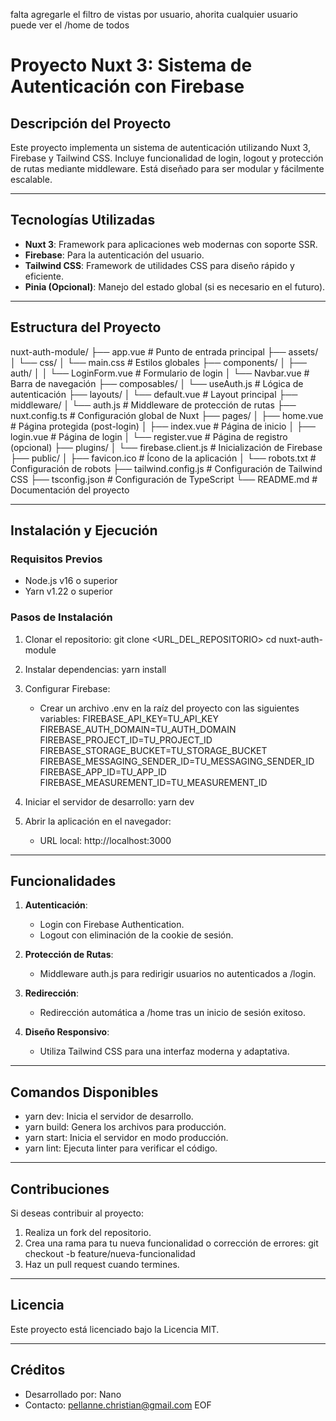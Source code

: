 falta agregarle el filtro de vistas por usuario, ahorita cualquier usuario puede ver el /home de todos
# Proyecto Nuxt 3: Sistema de Autenticación con Firebase

## **Descripción del Proyecto**
Este proyecto implementa un sistema de autenticación utilizando Nuxt 3, Firebase y Tailwind CSS. Incluye funcionalidad de login, logout y protección de rutas mediante middleware. Está diseñado para ser modular y fácilmente escalable.

---

## **Tecnologías Utilizadas**

- **Nuxt 3**: Framework para aplicaciones web modernas con soporte SSR.
- **Firebase**: Para la autenticación del usuario.
- **Tailwind CSS**: Framework de utilidades CSS para diseño rápido y eficiente.
- **Pinia (Opcional)**: Manejo del estado global (si es necesario en el futuro).

---

## **Estructura del Proyecto**

nuxt-auth-module/
├── app.vue                    # Punto de entrada principal
├── assets/
│   └── css/
│       └── main.css          # Estilos globales
├── components/
│   ├── auth/
│   │   └── LoginForm.vue     # Formulario de login
│   └── Navbar.vue            # Barra de navegación
├── composables/
│   └── useAuth.js            # Lógica de autenticación
├── layouts/
│   └── default.vue           # Layout principal
├── middleware/
│   └── auth.js               # Middleware de protección de rutas
├── nuxt.config.ts            # Configuración global de Nuxt
├── pages/
│   ├── home.vue              # Página protegida (post-login)
│   ├── index.vue             # Página de inicio
│   ├── login.vue             # Página de login
│   └── register.vue          # Página de registro (opcional)
├── plugins/
│   └── firebase.client.js    # Inicialización de Firebase
├── public/
│   ├── favicon.ico           # Ícono de la aplicación
│   └── robots.txt            # Configuración de robots
├── tailwind.config.js        # Configuración de Tailwind CSS
├── tsconfig.json             # Configuración de TypeScript
└── README.md                 # Documentación del proyecto

---

## **Instalación y Ejecución**

### **Requisitos Previos**
- Node.js v16 o superior
- Yarn v1.22 o superior

### **Pasos de Instalación**
1. Clonar el repositorio:
   git clone <URL_DEL_REPOSITORIO>
   cd nuxt-auth-module

2. Instalar dependencias:
   yarn install

3. Configurar Firebase:
   - Crear un archivo .env en la raíz del proyecto con las siguientes variables:
     FIREBASE_API_KEY=TU_API_KEY
     FIREBASE_AUTH_DOMAIN=TU_AUTH_DOMAIN
     FIREBASE_PROJECT_ID=TU_PROJECT_ID
     FIREBASE_STORAGE_BUCKET=TU_STORAGE_BUCKET
     FIREBASE_MESSAGING_SENDER_ID=TU_MESSAGING_SENDER_ID
     FIREBASE_APP_ID=TU_APP_ID
     FIREBASE_MEASUREMENT_ID=TU_MEASUREMENT_ID

4. Iniciar el servidor de desarrollo:
   yarn dev

5. Abrir la aplicación en el navegador:
   - URL local: http://localhost:3000

---

## **Funcionalidades**

1. **Autenticación**:
   - Login con Firebase Authentication.
   - Logout con eliminación de la cookie de sesión.

2. **Protección de Rutas**:
   - Middleware auth.js para redirigir usuarios no autenticados a /login.

3. **Redirección**:
   - Redirección automática a /home tras un inicio de sesión exitoso.

4. **Diseño Responsivo**:
   - Utiliza Tailwind CSS para una interfaz moderna y adaptativa.

---

## **Comandos Disponibles**

- yarn dev: Inicia el servidor de desarrollo.
- yarn build: Genera los archivos para producción.
- yarn start: Inicia el servidor en modo producción.
- yarn lint: Ejecuta linter para verificar el código.

---

## **Contribuciones**
Si deseas contribuir al proyecto:
1. Realiza un fork del repositorio.
2. Crea una rama para tu nueva funcionalidad o corrección de errores:
   git checkout -b feature/nueva-funcionalidad
3. Haz un pull request cuando termines.

---

## **Licencia**
Este proyecto está licenciado bajo la Licencia MIT.

---

## **Créditos**
- Desarrollado por: Nano
- Contacto: pellanne.christian@gmail.com
EOF
